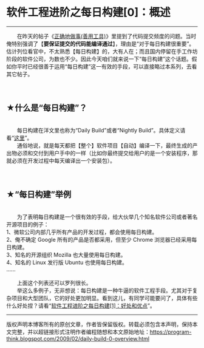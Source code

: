 # 软件工程进阶之每日构建[0]：概述 

-----

<div class="post-body entry-content">
　　在昨天的帖子《<a href="../../2009/02/6.md">正确地做事(善用工具)</a>》里提到了代码提交频度的问题。当时俺特别强调了【<b>要保证提交的代码能编译通过</b>】，理由是“对于每日构建很重要”。估计列位看官中，不太熟悉【每日构建】的，大有人在；而且国内停留在手工作坊阶段的软件公司，为数也不少。因此今天咱们就来说一下“每日构建”这个话题。假如你平时已经很善于运用“每日构建”这一有效的手段，可以直接略过本系列，去看其它帖子。<a name="more"></a><br/>
<br/>
<br/>
<h2>★什么是“每日构建”？</h2><br/>
　　每日构建在洋文里也称为“Daily Build”或者“Nightly Build”。具体定义请看“<a href="https://en.wikipedia.org/wiki/Daily_build" rel="nofollow" target="_blank">这里</a>”。<br/>
　　通俗地说，就是每天都把【整个】软件项目【自动】编译一下，最终生成的产出物必须和交付到用户手中的一样（比如你最终提交给用户的是一个安装程序，那就必须在开发过程中每天编译出一个安装包）。<br/>
<br/>
<br/>
<h2>★“每日构建”举例</h2><br/>
　　为了表明每日构建是一个很有效的手段，给大伙举几个知名软件公司或者著名开源项目的例子：<br/>
1、微软公司内部几乎所有产品的开发过程，都会使用每日构建。<br/>
2、俺不确定 Google 所有的产品是否都采用，但至少 Chrome 浏览器已经采用每日构建。<br/>
3、知名的开源组织 Mozilla 也大量使用每日构建。<br/>
4、知名的 Linux 发行版 Ubuntu 也使用每日构建。<br/>
......<br/>
<br/>
　　上面这个列表还可以罗列很长。<br/>
　　举这么多例子，无非想说：每日构建是一种牛逼的软件工程手段。尤其对于复杂项目和大型团队，它的好处更加明显。看到这儿，有同学可能要问了，具体有些什么好处捏？请看“<a href="../../2009/02/daily-build-1-advantage.md">软件工程进阶之每日构建[1]：好处和优点</a>”。
</div>


------------------------------------------------

版权声明本博客所有的原创文章，作者皆保留版权。转载必须包含本声明，保持本文完整，并以超链接形式注明作者编程随想和本文原始地址：https://program-think.blogspot.com/2009/02/daily-build-0-overview.html
